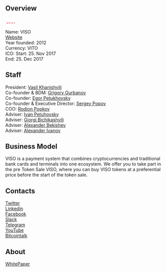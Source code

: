 ## Overview
![logo](../projects/logo/viso.png)  
Name: VISO  
[Website](https://viso.global/)  
Year founded: 2012  
Currency: VITO  
ICO: Start: 25. Nov 2017  
End: 25. Dec 2017
## Staff
President: [Vasil Khanishvili](../people/vasil_khanishvili.md)  
Co-founder & BDM: [Grigory Gurbanov](../people/grigory_gurbanov.md)  
Co-founder: [Egor Petukhovsky](../people/egor_petukhovsky.md)  
Co-founder & Executive Director: [Sergey Popov](../people/sergey_popov.md)  
COO: [Rodion Popkov](../people/rodion_popkov.md)  
Adviser: [Ivan Petuhovsky](../people/ivan_petuhovsky.md)  
Adviser: [Giorgi Bichikashvili](../people/giorgi_bichikashvili.md)  
Adviser: [Alexander Bekishev](../people/alexander_bekishev.md)  
Adviser: [Alexander Ivanov](../people/alexander_ivanov.md)
## Business Model
VISO is a payment system that combines cryptocurrencies and traditional bank cards and terminals into one ecosystem. We offer you to take part in the pre Token Sale VISO, where you can buy VISO tokens at a preferential price before the start of the token sale.
## Contacts  
[Twitter](https://twitter.com/VISOpayments)  
[Linkedin](https://www.linkedin.com/company/13411734/)  
[Facebook](https://www.facebook.com/VISO.payments/)    
[Slack](https://visopaymets.herokuapp.com/)    
[Telegram](https://t.me/VISOeng)  
[YouTube](https://www.youtube.com/channel/UCDWXs-BB7cnmOtbfF7PZXaA)  
[Bitcointalk](https://bitcointalk.org/index.php?topic=2180444.0)
## About  
[WhitePaper](https://viso.global/white_paper.pdf) 
